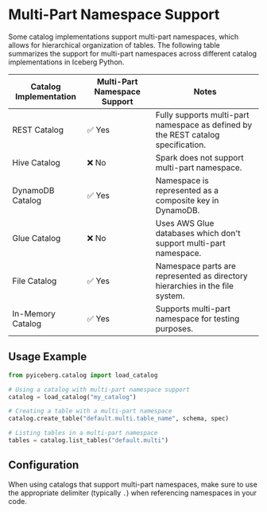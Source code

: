 # Multi-Part Namespace Support

Some catalog implementations support multi-part namespaces, which allows for hierarchical organization of tables. The following table summarizes the support for multi-part namespaces across different catalog implementations in Iceberg Python.

| Catalog Implementation | Multi-Part Namespace Support | Notes |
|------------------------|------------------------------|-------|
| REST Catalog | ✅ Yes | Fully supports multi-part namespace as defined by the REST catalog specification. |
| Hive Catalog | ❌ No | Spark does not support multi-part namespace. |
| DynamoDB Catalog | ✅ Yes | Namespace is represented as a composite key in DynamoDB. |
| Glue Catalog | ❌ No | Uses AWS Glue databases which don't support multi-part namespace. |
| File Catalog | ✅ Yes | Namespace parts are represented as directory hierarchies in the file system. |
| In-Memory Catalog | ✅ Yes | Supports multi-part namespace for testing purposes. |

## Usage Example

```python
from pyiceberg.catalog import load_catalog

# Using a catalog with multi-part namespace support
catalog = load_catalog("my_catalog")

# Creating a table with a multi-part namespace
catalog.create_table("default.multi.table_name", schema, spec)

# Listing tables in a multi-part namespace
tables = catalog.list_tables("default.multi")
```

## Configuration

When using catalogs that support multi-part namespaces, make sure to use the appropriate delimiter (typically `.`) when referencing namespaces in your code.